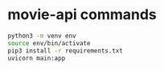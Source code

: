 # movie-api commands

```sh
python3 -m venv env
source env/bin/activate
pip3 install -r requirements.txt
uvicorn main:app
```